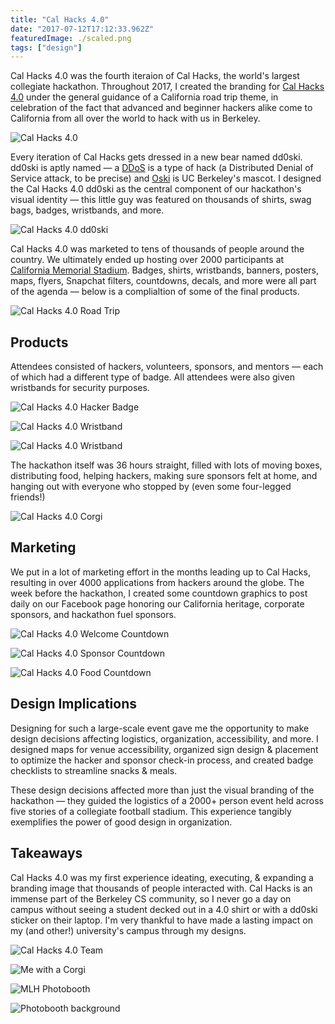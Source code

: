 ```yaml
---
title: "Cal Hacks 4.0"
date: "2017-07-12T17:12:33.962Z"
featuredImage: ./scaled.png
tags: ["design"]
---
```


Cal Hacks 4.0 was the fourth iteraion of Cal Hacks, the world's largest collegiate hackathon. Throughout 2017, I created the branding for <a href="https://calhacks.io#hackathon" target="_blank" class="cycle">Cal Hacks 4.0</a> under the general guidance of a California road trip theme, in celebration of the fact that advanced and beginner hackers alike come to California from all over the world to hack with us in Berkeley.

![Cal Hacks 4.0](./assets/cal_hacks_4.png)

Every iteration of Cal Hacks gets dressed in a new bear named dd0ski. dd0ski is aptly named &mdash; a
<a href="https://www.scientificamerican.com/article/what-is-ddos-attack/" target="_blank" class="cycle">DDoS</a> is a type of hack (a Distributed Denial of Service attack, to be precise) and
<a href="https://calspirit.berkeley.edu/oski/history.php" target="_blank" class="cycle">Oski</a>
 is UC Berkeley's mascot.  I designed the Cal Hacks 4.0 dd0ski as the central component of our hackathon's visual identity — this little guy was featured on thousands of shirts, swag bags, badges, wristbands, and more.

![Cal Hacks 4.0 dd0ski](./assets/ddoski_4.png)

Cal Hacks 4.0 was marketed to tens of thousands of people around the country. We ultimately ended up hosting over 2000 participants at
<a href="http://www.californiamemorialstadium.com/" target="_blank" class="cycle">California Memorial Stadium</a>. Badges, shirts, wristbands, banners, posters, maps, flyers, Snapchat filters, countdowns, decals, and more were all part of the agenda &mdash; below is a complialtion of some of the final products.

![Cal Hacks 4.0 Road Trip](./assets/road_trip.png)

## Products

Attendees consisted of hackers, volunteers, sponsors, and mentors &mdash; each of which had a different type of badge. All attendees were also given wristbands for security purposes.

![Cal Hacks 4.0 Hacker Badge](./assets/badge.png)

![Cal Hacks 4.0 Wristband](./assets/wristband.png)

![Cal Hacks 4.0 Wristband](./assets/wristbands.jpg)

The hackathon itself was 36 hours straight, filled with lots of moving boxes, distributing food, helping hackers, making sure sponsors felt at home, and hanging out with everyone who stopped by (even some four-legged friends!)

![Cal Hacks 4.0 Corgi](./assets/corgi.png)

## Marketing

We put in a lot of marketing effort in the months leading up to Cal Hacks, resulting in over 4000 applications from hackers around the globe. The week before the hackathon, I created some countdown graphics to post daily on our Facebook page honoring our California heritage, corporate sponsors, and hackathon fuel sponsors.

![Cal Hacks 4.0 Welcome Countdown](./assets/surf.png)

![Cal Hacks 4.0 Sponsor Countdown](./assets/sponsors.png)

![Cal Hacks 4.0 Food Countdown](./assets/soylent.png)

## Design Implications

Designing for such a large-scale event gave me the opportunity to make design decisions affecting logistics, organization, accessibility, and more. I designed maps for venue accessibility, organized sign design & placement to optimize the hacker and sponsor check-in process, and created badge checklists to streamline snacks & meals.

These design decisions affected more than just the visual branding of the hackathon &mdash; they guided the logistics of a 2000+ person event held across five stories of a collegiate football stadium. This experience tangibly exemplifies the power of good design in organization.

## Takeaways

Cal Hacks 4.0 was my first experience ideating, executing, & expanding a branding image that thousands of people interacted with. Cal Hacks is an immense part of the Berkeley CS community, so I never go a day on campus without seeing a student decked out in a 4.0 shirt or with a dd0ski sticker on their laptop. I'm very thankful to have made a lasting impact on my (and other!) university's campus through my designs.

![Cal Hacks 4.0 Team](./assets/ch4_team.jpg)

![Me with a Corgi](./assets/me_and_corgi.jpg)

![MLH Photobooth](./assets/mlh.jpg)

![Photobooth background](./assets/background.png)
